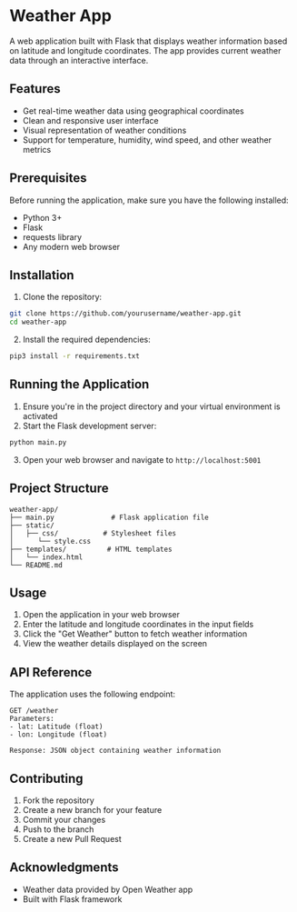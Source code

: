 # Weather App

A web application built with Flask that displays weather information based on latitude and longitude coordinates. The app provides current weather data through an interactive interface.

## Features

- Get real-time weather data using geographical coordinates
- Clean and responsive user interface
- Visual representation of weather conditions
- Support for temperature, humidity, wind speed, and other weather metrics

## Prerequisites

Before running the application, make sure you have the following installed:
- Python 3+
- Flask
- requests library
- Any modern web browser

## Installation

1. Clone the repository:
```bash
git clone https://github.com/yourusername/weather-app.git
cd weather-app
```

2. Install the required dependencies:
```bash
pip3 install -r requirements.txt
```

## Running the Application

1. Ensure you're in the project directory and your virtual environment is activated
2. Start the Flask development server:
```bash
python main.py
```
3. Open your web browser and navigate to `http://localhost:5001`

## Project Structure

```
weather-app/
├── main.py              # Flask application file
├── static/            
│   ├── css/           # Stylesheet files
│      └── style.css
├── templates/          # HTML templates
│   └── index.html
└── README.md
```

## Usage

1. Open the application in your web browser
2. Enter the latitude and longitude coordinates in the input fields
3. Click the "Get Weather" button to fetch weather information
4. View the weather details displayed on the screen

## API Reference

The application uses the following endpoint:

```
GET /weather
Parameters:
- lat: Latitude (float)
- lon: Longitude (float)

Response: JSON object containing weather information
```

## Contributing

1. Fork the repository
2. Create a new branch for your feature
3. Commit your changes
4. Push to the branch
5. Create a new Pull Request


## Acknowledgments

- Weather data provided by Open Weather app
- Built with Flask framework